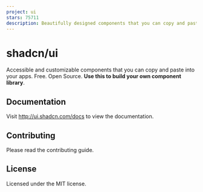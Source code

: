 ```yaml
---
project: ui
stars: 75711
description: Beautifully designed components that you can copy and paste into your apps. Accessible. Customizable. Open Source.
---
```


shadcn/ui
=========

Accessible and customizable components that you can copy and paste into your apps. Free. Open Source. **Use this to build your own component library**.

Documentation
-------------

Visit http://ui.shadcn.com/docs to view the documentation.

Contributing
------------

Please read the contributing guide.

License
-------

Licensed under the MIT license.
